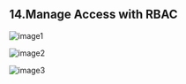 ## 14.Manage Access with RBAC

![image1](https://github.com/host4ideas/Az-900-Azure-Fundamentals/blob/main/Media/14.Manage%20Access%20with%20RBAC/image1.png?raw=true)

![image2](https://github.com/host4ideas/Az-900-Azure-Fundamentals/blob/main/Media/14.Manage%20Access%20with%20RBAC/image2.png?raw=true)

![image3](https://github.com/host4ideas/Az-900-Azure-Fundamentals/blob/main/Media/14.Manage%20Access%20with%20RBAC/image3.png?raw=true)
